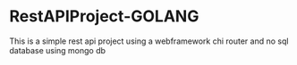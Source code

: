 # RestAPIProject-GOLANG

This is a simple rest api project using a webframework chi router and no sql database using mongo db
